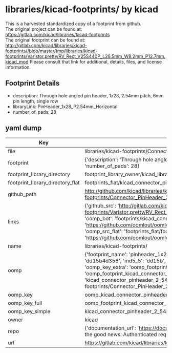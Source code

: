 # libraries/kicad-footprints/ by kicad  
This is a harvested standardized copy of a footprint from github.  
The original project can be found at:  
https://gitlab.com/kicad/libraries/kicad-footprints  
The original footprint can be found at:
http://gitlab.com/kicad/libraries/kicad-footprints//blob/master/tmp/libraries/kicad-footprints/Varistor.pretty/RV_Rect_V25S440P_L26.5mm_W8.2mm_P12.7mm.kicad_mod
Please consult that link for additional, details, files, and license information.  
## Footprint Details
* description: Through hole angled pin header, 1x28, 2.54mm pitch, 6mm pin length, single row  
* libraryLink: PinHeader_1x28_P2.54mm_Horizontal  
* number_of_pads: 28  
## yaml dump  
| Key | Value |  
| --- | --- |  
| file | libraries/kicad-footprints/Connector_PinHeader_2.54mm.pretty/PinHeader_1x28_P2.54mm_Horizontal.kicad_mod |  
| footprint | {'description': 'Through hole angled pin header, 1x28, 2.54mm pitch, 6mm pin length, single row', 'libraryLink': 'PinHeader_1x28_P2.54mm_Horizontal', 'number_of_pads': 28} |  
| footprint_library_directory | footprint_library_owner/kicad_libraries/kicad-footprints/ |  
| footprint_library_directory_flat | footprints_flat/kicad_connector_pinheader_2_54mm_pinheader_1x28_p2_54mm_horizontal/working |  
| github_path | http://github.com/kicad/libraries/kicad-footprints//blob/master/tmp/libraries/kicad-footprints/Connector_PinHeader_2.54mm.pretty/PinHeader_1x28_P2.54mm_Horizontal.kicad_mod |  
| links | {'github_src': 'http://gitlab.com/kicad/libraries/kicad-footprints//blob/master/tmp/libraries/kicad-footprints/Varistor.pretty/RV_Rect_V25S440P_L26.5mm_W8.2mm_P12.7mm.kicad_mod', 'github_src_repo': 'https://gitlab.com/kicad/libraries/kicad-footprints', 'oomp_bot': 'footprints/kicad_connector_pinheader_2_54mm_pinheader_1x28_p2_54mm_horizontal/working', 'oomp_bot_github': 'https://github.com/oomlout/oomlout_oomp_footprint_bot/tree/main/footprints/kicad_connector_pinheader_2_54mm_pinheader_1x28_p2_54mm_horizontal/working', 'oomp_src_flat': 'footprints_flat/footprints_flat/kicad_connector_pinheader_2_54mm_pinheader_1x28_p2_54mm_horizontal/working', 'oomp_src_flat_github': 'https://github.com/oomlout/oomlout_oomp_footprint_src/tree/main/footprints_flat/kicad_connector_pinheader_2_54mm_pinheader_1x28_p2_54mm_horizontal/working'} |  
| name | libraries/kicad-footprints/ |  
| oomp | {'footprint_name': 'pinheader_1x28_p2_54mm_horizontal', 'library_name': 'connector_pinheader_2_54mm', 'md5': 'dd15b4d3582fb9ce506f30d08c6d97b9', 'md5_10': 'dd15b4d358', 'md5_5': 'dd15b', 'md5_6': 'dd15b4', 'oomp_key': 'oomp_kicad_connector_pinheader_2_54mm_pinheader_1x28_p2_54mm_horizontal', 'oomp_key_extra': 'oomp_footprint_kicad_connector_pinheader_2_54mm_pinheader_1x28_p2_54mm_horizontal', 'oomp_key_full': 'oomp_footprint_kicad_connector_pinheader_2_54mm_pinheader_1x28_p2_54mm_horizontal_dd15b4', 'oomp_key_simple': 'kicad_connector_pinheader_2_54mm_pinheader_1x28_p2_54mm_horizontal', 'original_filename': 'libraries/kicad-footprints/Connector_PinHeader_2.54mm.pretty/PinHeader_1x28_P2.54mm_Horizontal.kicad_mod', 'owner_name': 'kicad'} |  
| oomp_key | oomp_kicad_connector_pinheader_2_54mm_pinheader_1x28_p2_54mm_horizontal |  
| oomp_key_full | oomp_footprint_kicad_connector_pinheader_2_54mm_pinheader_1x28_p2_54mm_horizontal |  
| oomp_key_simple | kicad_connector_pinheader_2_54mm_pinheader_1x28_p2_54mm_horizontal |  
| owner | kicad |  
| repo | {'documentation_url': 'https://docs.github.com/rest/overview/resources-in-the-rest-api#rate-limiting', 'message': "API rate limit exceeded for 84.66.173.59. (But here's the good news: Authenticated requests get a higher rate limit. Check out the documentation for more details.)"} |  
| url | https://gitlab.com/kicad/libraries/kicad-footprints |  

